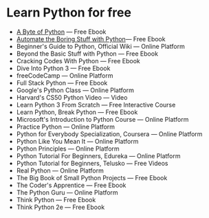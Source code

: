 # Learn Python for free

- [A Byte of Python](https://python.swaroopch.com/) — Free Ebook
- [Automate the Boring Stuff with Python](https://automatetheboringstuff.com/)— Free Ebook
- Beginner's Guide to Python, Official Wiki — Online Platform
- Beyond the Basic Stuff with Python — Free Ebook
- Cracking Codes With Python — Free Ebook
- Dive Into Python 3 — Free Ebook
- freeCodeCamp — Online Platform
- Full Stack Python — Free Ebook
- Google's Python Class — Online Platform
- Harvard's CS50 Python Video — Video
- Learn Python 3 From Scratch — Free Interactive Course
- Learn Python, Break Python — Free Ebook
- Microsoft's Introduction to Python Course — Online Platform
- Practice Python — Online Platform
- Python for Everybody Specialization, Coursera — Online Platform
- Python Like You Mean It — Online Platform
- Python Principles — Online Platform
- Python Tutorial For Beginners, Edureka — Online Platform
- Python Tutorial for Beginners, Telusko — Free Videos
- Real Python — Online Platform
- The Big Book of Small Python Projects — Free Ebook
- The Coder's Apprentice — Free Ebook
- The Python Guru — Online Platform
- Think Python — Free Ebook
- Think Python 2e — Free Ebook